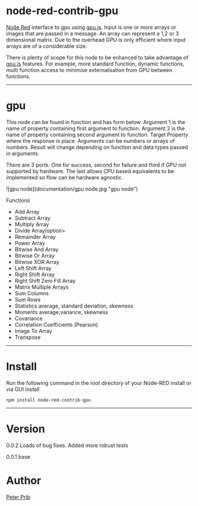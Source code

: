 # node-red-contrib-gpu

[Node Red][1] interface to gpu using [gpu.js][4].
Input is one or more arrays or images that are passed in a message.
An array can represent a 1,2 or 3 dimensional matrix.
Due to the overhead GPU is only efficient where input arrays are of a considerable size.

There is plenty of scope for this node to be enhanced to take advantage of [gpu.js][4] features.
For example, more standard function, dynamic functions, multi function access to minimise externalisation from GPU between functions.

------------------------------------------------------------

# gpu

This node can be found in function and has form below.
Argument 1 is the name of property containing first argument to function.
Argument 2 is the name of property containing second argument to function.
Target Property where the response is place.
Arguments can be numbers or arrays of numbers.
Result will change depending on function and data types passed in arguments.

There are 3 ports. One for success, second for failure and third if GPU not supported by hardware.
The last allows CPU based equivalents to be implemented so flow can be hardware agnostic.

![gpu node](documentation/gpu node.jpg "gpu node") 

Functions
* Add Array
* Subtract Array
* Multiply Array
* Divide Array/option>
* Remainder Array
* Power Array
* Bitwise And Array
* Bitwise Or Array
* Bitwise XOR Array
* Left Shift Array
* Right Shift Array
* Right Shift Zero Fill Array
* Matrix Multiple Arrays
* Sum Columns
* Sum Rows
* Statistics average, standard deviation, skewness
* Moments average,variance, skewness
* Covariance 
* Correlation Coefficients (Pearson)
* Image To Array
* Transpose

------------------------------------------------------------

# Install

Run the following command in the root directory of your Node-RED install or via GUI install

	npm install node-red-contrib-gpu

------------------------------------------------------------

# Version

0.0.2 Loads of bug fixes.  Added more robust tests

0.0.1 base

# Author

[Peter Prib][3]

[1]: http://nodered.org "node-red home page"

[2]: https://www.npmjs.com/package/node-red-contrib-gpu "source code"

[3]: https://github.com/peterprib "base github"

[4]: https://github.com/gpujs/gpu.js "gpu.js"